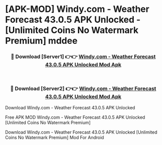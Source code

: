 # [APK-MOD] Windy.com - Weather Forecast 43.0.5 APK Unlocked - [Unlimited Coins No Watermark Premium] mddee



<div align="center">
<h3>🔴 Download [Server1] 👉👉 <a href="https://momento.my/?title=Windy.com_-_Weather_Forecast_43.0.5_APK_Unlocked">Windy.com - Weather Forecast 43.0.5 APK Unlocked Mod Apk</a></h3><br>

<h3>🔴 Download [Server2] 👉👉 <a href="https://momento.my/?title=Windy.com_-_Weather_Forecast_43.0.5_APK_Unlocked">Windy.com - Weather Forecast 43.0.5 APK Unlocked Mod Apk</a></h3>
</div>



Download Windy.com - Weather Forecast 43.0.5 APK Unlocked 

Free APK MOD Windy.com - Weather Forecast 43.0.5 APK Unlocked [Unlimited Coins No Watermark Premium]

Download Windy.com - Weather Forecast 43.0.5 APK Unlocked [Unlimited Coins No Watermark Premium] Mod For Android

